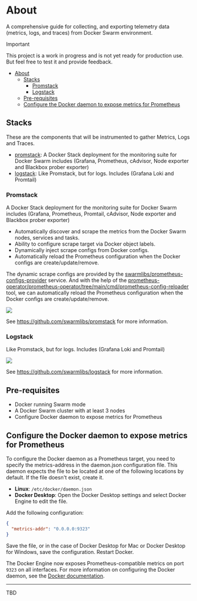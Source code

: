 # About
A comprehensive guide for collecting, and exporting telemetry data (metrics, logs, and traces) from Docker Swarm environment.

> [!IMPORTANT]
> This project is a work in progress and is not yet ready for production use.
> But feel free to test it and provide feedback.

- [About](#about)
  - [Stacks](#stacks)
    - [Promstack](#promstack)
    - [Logstack](#logstack)
  - [Pre-requisites](#pre-requisites)
  - [Configure the Docker daemon to expose metrics for Prometheus](#configure-the-docker-daemon-to-expose-metrics-for-prometheus)

## Stacks

These are the components that will be instrumented to gather Metrics, Logs and Traces.

- [promstack](https://github.com/swarmlibs/promstack): A Docker Stack deployment for the monitoring suite for Docker Swarm includes (Grafana, Prometheus, cAdvisor, Node exporter and Blackbox prober exporter)
- [logstack](https://github.com/swarmlibs/logstack): Like Promstack, but for logs. Includes (Grafana Loki and Promtail)

### Promstack

A Docker Stack deployment for the monitoring suite for Docker Swarm includes (Grafana, Prometheus, Promtail, cAdvisor, Node exporter and Blackbox prober exporter)

- Automatically discover and scrape the metrics from the Docker Swarm nodes, services and tasks.
- Ability to configure scrape target via Docker object labels.
- Dynamically inject scrape configs from Docker configs.
- Automatically reload the Prometheus configuration when the Docker configs are create/update/remove.

The dynamic scrape configs are provided by the [swarmlibs/prometheus-configs-provider](https://github.com/swarmlibs/prometheus-configs-provider) service. And with the help of the [prometheus-operator/prometheus-operator/tree/main/cmd/prometheus-config-reloader](https://github.com/prometheus-operator/prometheus-operator/tree/main/cmd/prometheus-config-reloader) tool, we can automatically reload the Prometheus configuration when the Docker configs are create/update/remove.

<picture>
  <source media="(prefers-color-scheme: dark)" srcset="https://github.com/swarmlibs/prometheus/assets/4363857/de6989e9-4a01-4a51-929a-677093c4a07f">
  <source media="(prefers-color-scheme: light)" srcset="https://github.com/swarmlibs/prometheus/assets/4363857/935760e1-7493-40d0-acd7-8abae1b7ced8">
  <img src="https://github.com/swarmlibs/prometheus/assets/4363857/935760e1-7493-40d0-acd7-8abae1b7ced8">
</picture>

See https://github.com/swarmlibs/promstack for more information.

### Logstack

Like Promstack, but for logs. Includes (Grafana Loki and Promtail)


<picture>
  <source media="(prefers-color-scheme: dark)" srcset="https://github.com/swarmlibs/logstack/assets/4363857/7a23f4ab-9eff-49a3-af87-bc6810a41afe">
  <source media="(prefers-color-scheme: light)" srcset="https://github.com/swarmlibs/logstack/assets/4363857/61e98272-c65e-4a05-8488-8a3256544f59">
  <img src="https://github.com/swarmlibs/logstack/assets/4363857/61e98272-c65e-4a05-8488-8a3256544f59">
</picture>

See https://github.com/swarmlibs/logstack for more information.

## Pre-requisites

- Docker running Swarm mode
- A Docker Swarm cluster with at least 3 nodes
- Configure Docker daemon to expose metrics for Prometheus

## Configure the Docker daemon to expose metrics for Prometheus

To configure the Docker daemon as a Prometheus target, you need to specify the metrics-address in the daemon.json configuration file. This daemon expects the file to be located at one of the following locations by default. If the file doesn't exist, create it.

* **Linux**: `/etc/docker/daemon.json`
* **Docker Desktop**: Open the Docker Desktop settings and select Docker Engine to edit the file.

Add the following configuration:

```json
{
  "metrics-addr": "0.0.0.0:9323"
}
```

Save the file, or in the case of Docker Desktop for Mac or Docker Desktop for Windows, save the configuration. Restart Docker.

The Docker Engine now exposes Prometheus-compatible metrics on port `9323` on all interfaces. For more information on configuring the Docker daemon, see the [Docker documentation](https://docs.docker.com/config/daemon/prometheus/).

---

TBD
